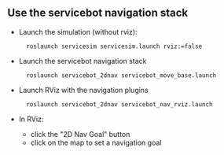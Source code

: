 ## Use the servicebot navigation stack ##

* Launch the simulation (without rviz):

        roslaunch servicesim servicesim.launch rviz:=false

* Launch the servicebot navigation stack

        roslaunch servicebot_2dnav servicebot_move_base.launch

* Launch RViz with the navigation plugins

        roslaunch servicebot_2dnav servicebot_nav_rviz.launch

* In RViz:
    - click the "2D Nav Goal" button
    - click on the map to set a navigation goal